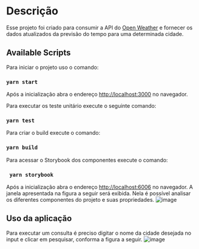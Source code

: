# Descrição
Esse projeto foi criado para consumir a API do  [Open Weather](https://openweathermap.org/api) e fornecer os dados atualizados da previsão do tempo para uma determinada cidade.


## Available Scripts

Para iniciar o projeto uso o comando:

### `yarn start`


Após a inicialização abra o endereço [http://localhost:3000](http://localhost:3000) no navegador.

Para executar os teste unitário execute o seguinte comando:

### `yarn test`

Para criar o build execute o comando:

### `yarn build`

Para acessar o Storybook dos componentes execute o comando:

### ` yarn storybook`

Após a inicialização abra o endereço [http://localhost:6006](http://localhost:6006) no navegador. 
A janela apresentada na figura a seguir será exibida. Nela é possível analisar os diferentes componentes do projeto e suas propriedades.
![image](https://user-images.githubusercontent.com/85792226/189542127-d8eee86b-ddbf-4803-8ae9-934fd911796a.png)


## Uso da aplicação

Para executar um consulta é preciso digitar o nome da cidade desejada  no input e clicar em pesquisar, conforma a figura a seguir.
![image](https://user-images.githubusercontent.com/85792226/189541889-56369c2b-af30-4e96-8a3f-06227de838c6.png)
